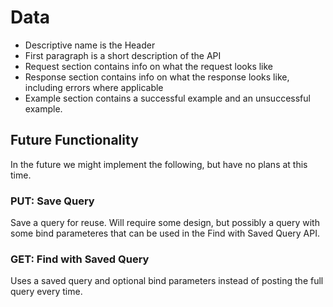 # Data

* Descriptive name is the Header
* First paragraph is a short description of the API
* Request section contains info on what the request looks like
* Response section contains info on what the response looks like, including errors where applicable
* Example section contains a successful example and an unsuccessful example.


## Future Functionality
In the future we might implement the following, but have no plans at this time.

### PUT: Save Query
Save a query for reuse.  Will require some design, but possibly a query with some bind parameteres that can be used in the Find with Saved Query API.

### GET: Find with Saved Query
Uses a saved query and optional bind parameters instead of posting the full query every time.
